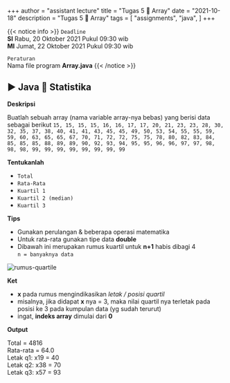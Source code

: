 +++
author = "assistant lecture"
title = "Tugas 5 📖 Array"
date = "2021-10-18"
description = "Tugas 5 📖 Array"
tags = [
    "assignments",
    "java",
]
+++

{{< notice info >}}
`Deadline`\
**SI** Rabu, 20 Oktober 2021 Pukul 09:30 wib\
**MI** Jumat, 22 Oktober 2021 Pukul 09:30 wib

`Peraturan`\
Nama file program **Array.java**
{{< /notice >}}
 
## ▶ Java 💚 Statistika

**Deskripsi**

Buatlah sebuah array (nama variable array-nya bebas) yang berisi data sebagai berikut `15, 15, 15, 15, 16, 16, 17, 17, 20, 21, 23, 23, 28, 30, 32, 35, 37, 38, 40, 41, 41, 43, 45, 45, 49, 50, 53, 54, 55, 55, 59, 59, 60, 63, 65, 65, 67, 70, 71, 72, 72, 75, 75, 78, 80, 82, 83, 84, 85, 85, 85, 88, 89, 89, 90, 92, 93, 94, 95, 95, 96, 96, 97, 97, 98, 98, 98, 99, 99, 99, 99, 99, 99, 99, 99`

**Tentukanlah** 
- `Total`
- `Rata-Rata`
- `Kuartil 1`
- `Kuartil 2 (median)`
- `Kuartil 3`

**Tips**

- Gunakan perulangan & beberapa operasi matematika
- Untuk rata-rata gunakan tipe data **double**
- Dibawah ini merupakan rumus kuartil untuk **n+1** habis dibagi 4\
`n = banyaknya data`


![rumus-quartile](/assets/quartile.png "rumus-quartile untu k n + 1 % 4 == 0")

**Ket**
- **x** pada rumus mengindikasikan *letak / posisi quartil*
- misalnya, jika didapat **x** nya = 3, maka nilai quartil nya terletak pada posisi ke 3 pada kumpulan data (yg sudah terurut)
- ingat, **indeks array** dimulai dari **0**

**Output**

Total = 4816\
Rata-rata = 64.0\
Letak q1: x19 = 40\
Letak q2: x38 = 70\
Letak q3: x57 = 93
